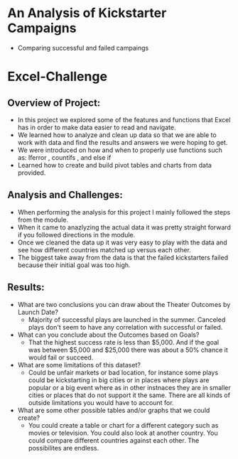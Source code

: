 # An Analysis of Kickstarter Campaigns
* Comparing successful and failed campaings

# Excel-Challenge


## Overview of Project:
* In this project we explored some of the features and functions that Excel has in order to make data easier to read and navigate.
* We learned how to analyze and clean up data so that we are able to work with data and find the results and answers we were hoping to get. 
* We were introduced on how and when to properly use functions such as: Iferror , countifs , and else if
* Learned how to create and build pivot tables and charts from data provided.


## Analysis and Challenges: 
* When performing the analysis for this project I mainly followed the steps from the module.
* When it came to anazlyzing the actual data it was pretty straight forward if you followed directions in the module.
* Once we cleaned the data up it was very easy to play with the data and see how different countries matched up versus each other.
* The biggest take away from the data is that the failed kickstarters failed because their initial goal was too high.


## Results: 
* What are two conclusions you can draw about the Theater Outcomes by Launch Date?
  * Majority of successful plays are launched in the summer. Canceled plays don't seem to have any correlation with successful or failed.
* What can you conclude about the Outcomes based on Goals?
  * That the highest success rate is less than $5,000. And if the goal was between $5,000 and $25,000 there was about a 50% chance it would fail or succeed.
* What are some limitations of this dataset?
  * Could be unfair markets or bad location, for instance some plays could be kickstarting in big cities or in places where plays are popular or a big event where as in other instnaces they are in smaller cities or places that do not support it the same. There are all kinds of outside limitations you would have to account for.
* What are some other possible tables and/or graphs that we could create?
  * You could create a table or chart for a different category such as movies or television. You could also look at another country. You could compare different countries against each other. The possibilites are endless.
